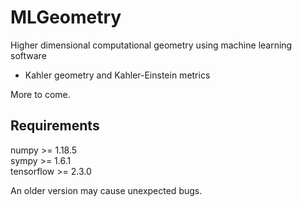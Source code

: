 # MLGeometry

Higher dimensional computational geometry using machine learning software 

- Kahler geometry and Kahler-Einstein metrics

More to come.

## Requirements

numpy >= 1.18.5 \
sympy >= 1.6.1   \
tensorflow >= 2.3.0

An older version may cause unexpected bugs.
